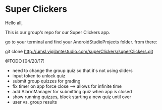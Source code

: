 # Super Clickers
Hello all,

This is our group's repo for our Super Clickers app.

go to your terminal and find your AndroidStudioProjects folder.
from there:

git clone http://umsl.vigilantestudio.com/superClickers/superClickers.git


@TODO [04/20/17]
- need to change the group quiz so that it's not using sliders
- input token to unlock quiz
- submit group quizzes for grading
- fix timer on app force close --> allows for infinite time
- add AlarmManager for submitting quiz when app is closed
- show running quizzes, block starting a new quiz until over
- user vs. group results
